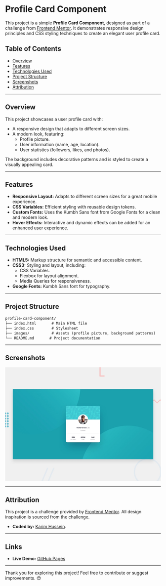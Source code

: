  # Profile Card Component

This project is a simple **Profile Card Component**, designed as part of a challenge from [Frontend Mentor](https://www.frontendmentor.io). It demonstrates responsive design principles and CSS styling techniques to create an elegant user profile card.

## Table of Contents
- [Overview](#overview)
- [Features](#features)
- [Technologies Used](#technologies-used)
- [Project Structure](#project-structure)
- [Screenshots](#screenshots)
- [Attribution](#attribution)

---

## Overview
This project showcases a user profile card with:
- A responsive design that adapts to different screen sizes.
- A modern look, featuring:
  - Profile picture.
  - User information (name, age, location).
  - User statistics (followers, likes, and photos).

The background includes decorative patterns and is styled to create a visually appealing card.

---

## Features
- **Responsive Layout:** Adapts to different screen sizes for a great mobile experience.
- **CSS Variables:** Efficient styling with reusable design tokens.
- **Custom Fonts:** Uses the Kumbh Sans font from Google Fonts for a clean and modern look.
- **Hover Effects:** Interactive and dynamic effects can be added for an enhanced user experience.

---

## Technologies Used
- **HTML5:** Markup structure for semantic and accessible content.
- **CSS3:** Styling and layout, including:
  - CSS Variables.
  - Flexbox for layout alignment.
  - Media Queries for responsiveness.
- **Google Fonts:** Kumbh Sans font for typography.

---

## Project Structure
```
profile-card-component/
├── index.html       # Main HTML file
├── index.css        # Stylesheet
├── images/          # Assets (profile picture, background patterns)
└── README.md       # Project documentation
```

---

## Screenshots
![Profile Card Screenshot](./design/desktop-preview.jpg)

---

## Attribution
This project is a challenge provided by [Frontend Mentor](https://www.frontendmentor.io). All design inspiration is sourced from the challenge.

- **Coded by:** [Karim Hussein](#).

---

## Links
- **Live Demo:** [GitHub Pages]( https://karim-abd-hussein.github.io/profile-card/)

---

Thank you for exploring this project! Feel free to contribute or suggest improvements. 😊


